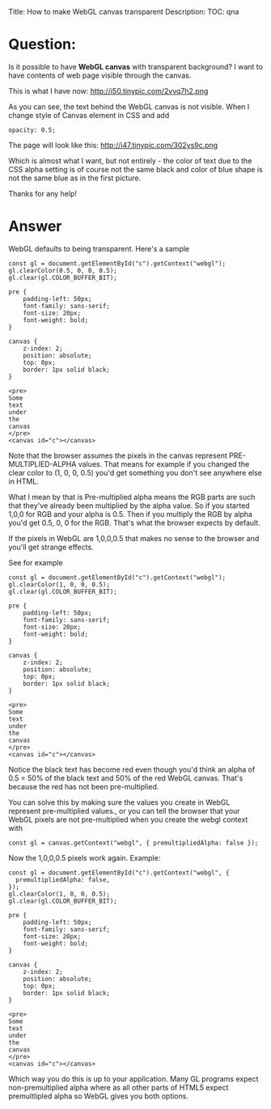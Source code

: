 Title: How to make WebGL canvas transparent
Description:
TOC: qna

# Question:

Is it possible to have **WebGL canvas** with transparent background?
I want to have contents of web page visible through the canvas.

This is what I have now: http://i50.tinypic.com/2vvq7h2.png

As you can see, the text behind the WebGL canvas is not visible. When I change style of Canvas element in CSS and add

    opacity: 0.5;

The page will look like this:
http://i47.tinypic.com/302ys9c.png

Which is almost what I want, but not entirely - the color of text due to the CSS alpha setting is of course not the same black and color of blue shape is not the same blue as in the first picture.

Thanks for any help!


# Answer

WebGL defaults to being transparent. Here's a sample

<!-- begin snippet: js hide: false console: true babel: false -->

<!-- language: lang-js -->

    const gl = document.getElementById("c").getContext("webgl");
    gl.clearColor(0.5, 0, 0, 0.5);
    gl.clear(gl.COLOR_BUFFER_BIT);

<!-- language: lang-css -->

    pre {
        padding-left: 50px;
        font-family: sans-serif;
        font-size: 20px;
        font-weight: bold;
    }

    canvas {
        z-index: 2;
        position: absolute;
        top: 0px;
        border: 1px solid black;
    }


<!-- language: lang-html -->

    <pre>
    Some 
    text
    under
    the
    canvas
    </pre>
    <canvas id="c"></canvas>


<!-- end snippet -->

Note that the browser assumes the pixels in the canvas represent PRE-MULTIPLIED-ALPHA values. That means for example if you changed the clear color to (1, 0, 0, 0.5) you'd get something you don't see anywhere else in HTML.

What I mean by that is Pre-multiplied alpha means the RGB parts are such that they've already been multiplied by the alpha value. So if you started 1,0,0 for RGB and your alpha is 0.5. Then if you multiply the RGB by alpha you'd get 0.5, 0, 0 for the RGB. That's what the browser expects by default.

If the pixels in WebGL are 1,0,0,0.5 that makes no sense to the browser and you'll get strange effects.  

See for example 

<!-- begin snippet: js hide: true console: true babel: false -->

<!-- language: lang-js -->

    const gl = document.getElementById("c").getContext("webgl");
    gl.clearColor(1, 0, 0, 0.5);
    gl.clear(gl.COLOR_BUFFER_BIT);


<!-- language: lang-css -->

    pre {
        padding-left: 50px;
        font-family: sans-serif;
        font-size: 20px;
        font-weight: bold;
    }

    canvas {
        z-index: 2;
        position: absolute;
        top: 0px;
        border: 1px solid black;
    }

<!-- language: lang-html -->

    <pre>
    Some 
    text
    under
    the
    canvas
    </pre>
    <canvas id="c"></canvas>


<!-- end snippet -->

Notice the black text has become red even though you'd think an alpha of 0.5 = 50% of the black text and 50% of the red WebGL canvas. That's because the red has not been pre-multiplied.

You can solve this by making sure the values you create in WebGL represent pre-multiplied values., or you can tell the browser that your WebGL pixels are not pre-multiplied when you create the webgl context with

    const gl = canvas.getContext("webgl", { premultipliedAlpha: false });

Now the 1,0,0,0.5 pixels work again. Example: 

<!-- begin snippet: js hide: true console: true babel: false -->

<!-- language: lang-js -->

    const gl = document.getElementById("c").getContext("webgl", {
      premultipliedAlpha: false,
    });
    gl.clearColor(1, 0, 0, 0.5);
    gl.clear(gl.COLOR_BUFFER_BIT);

<!-- language: lang-css -->

    pre {
        padding-left: 50px;
        font-family: sans-serif;
        font-size: 20px;
        font-weight: bold;
    }

    canvas {
        z-index: 2;
        position: absolute;
        top: 0px;
        border: 1px solid black;
    }

<!-- language: lang-html -->

    <pre>
    Some 
    text
    under
    the
    canvas
    </pre>
    <canvas id="c"></canvas>

<!-- end snippet -->

Which way you do this is up to your application. Many GL programs expect non-premultiplied alpha where as all other parts of HTML5 expect premultlipled alpha so WebGL gives you both options.




